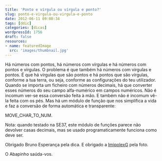 ```yaml
---
title: 'Ponto e vírgula ou vírgula e ponto?'
slug: ponto-e-virgula-ou-virgula-e-ponto
date: 2012-06-11 09:00:34
tags: [ddic]
categories: [dicas]
wordpressId: 1756
draft: false
resources:
- name: featuredImage
  src: 'images/thumbnail.jpg'
---
```

Há números com pontos, há números com vírgulas e há números com pontos e vírgulas. O problema é que também há números com vírgulas e pontos. É que há vírgulas que são pontos e há pontos que são vírgulas, conforme a tua terra, ou seja, conforme as configurações do teu utilizador. Quando se importa um ficheiro com números decimais, há que converter esses números do seu campo alfa-numérico em campos numéricos. Não é incomum ver-se essa conversão feita à mão. E também não é incomum vê-la feita com os pés. Mas há um módulo de função que nos simplifica a vida e faz a conversão de forma automática e transparente:

MOVE_CHAR_TO_NUM.

Nota: quando testado na SE37, este módulo de funções parece não devolver casas decimais, mas se usado programaticamente funciona como deve ser.

Obrigado Bruno Esperança pela dica.
E obrigado a [ImipolexG][1] pela foto.

O Abapinho saúda-vos.

   [1]: http://www.flickr.com/photos/imipolexg/3228161164/
